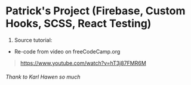 # Patrick's Project (Firebase, Custom Hooks, SCSS, React Testing)
1. Source tutorial:
* Re-code from video on freeCodeCamp.org
> https://www.youtube.com/watch?v=hT3j87FMR6M
###### Thank to Karl Hawen so much